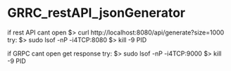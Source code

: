 # GRRC_restAPI_jsonGenerator

if rest API cant open 
$> curl http://localhost:8080/api/generate?size=1000
try:
$> sudo lsof -nP -i4TCP:8080
$> kill -9 PID

if GRPC cant open get response 
try:
$> sudo lsof -nP -i4TCP:9000
$> kill -9 PID
